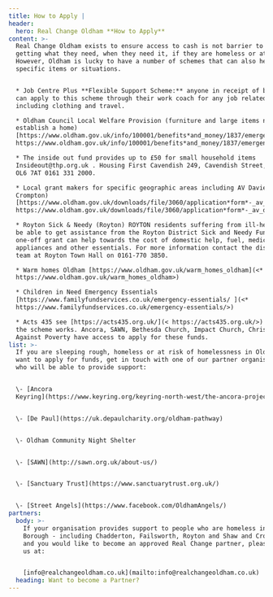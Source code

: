 ```yaml
---
title: How to Apply |
header:
  hero: Real Change Oldham **How to Apply**
content: >-
  Real Change Oldham exists to ensure access to cash is not barrier to people
  getting what they need, when they need it, if they are homeless or at risk.
  However, Oldham is lucky to have a number of schemes that can also help with
  specific items or situations.


  * Job Centre Plus **Flexible Support Scheme:** anyone in receipt of benefits
  can apply to this scheme through their work coach for any job related costs,
  including clothing and travel.

  * Oldham Council Local Welfare Provision (furniture and large items needed to
  establish a home)
  [https://www.oldham.gov.uk/info/100001/benefits*and_money/1837/emergency_support*-_local_welfare_provision](<*
  https://www.oldham.gov.uk/info/100001/benefits*and_money/1837/emergency_support*-_local_welfare_provision>)

  * The inside out fund provides up to £50 for small household items
  Insideout@thp.org.uk . Housing First Cavendish 249, Cavendish Street, Ashton,
  OL6 7AT 0161 331 2000. 

  * Local grant makers for specific geographic areas including AV Davies (Shaw &
  Crompton)
  [https://www.oldham.gov.uk/downloads/file/3060/application*form*-_av_davies_charity](<*
  https://www.oldham.gov.uk/downloads/file/3060/application*form*-_av_davies_charity>)

  * Royton Sick & Needy (Royton) ROYTON residents suffering from ill-health may
  be able to get assistance from the Royton District Sick and Needy Fund. The
  one-off grant can help towards the cost of domestic help, fuel, medical
  appliances and other essentials. For more information contact the district
  team at Royton Town Hall on 0161-770 3850.

  * Warm homes Oldham [https://www.oldham.gov.uk/warm_homes_oldham](<*
  https://www.oldham.gov.uk/warm_homes_oldham>)

  * Children in Need Emergency Essentials
  [https://www.familyfundservices.co.uk/emergency-essentials/ ](<*
  https://www.familyfundservices.co.uk/emergency-essentials/>)

  * Acts 435 see [https://acts435.org.uk/](< https://acts435.org.uk/>) for how
  the scheme works. Ancora, SAWN, Bethesda Church, Impact Church, Christians
  Against Poverty have access to apply for these funds.
list: >-
  If you are sleeping rough, homeless or at risk of homelessness in Oldham and
  want to apply for funds, get in touch with one of our partner organisations
  who will be able to provide support:


  \- [Ancora
  Keyring](https://www.keyring.org/keyring-north-west/the-ancora-project)


  \- [De Paul](https://uk.depaulcharity.org/oldham-pathway)


  \- Oldham Community Night Shelter


  \- [SAWN](http://sawn.org.uk/about-us/)


  \- [Sanctuary Trust](https://www.sanctuarytrust.org.uk/)


  \- [Street Angels](https://www.facebook.com/OldhamAngels/)
partners:
  body: >-
    If your organisation provides support to people who are homeless in Oldham
    Borough - including Chadderton, Failsworth, Royton and Shaw and Crompton -
    and you would like to become an approved Real Change partner, please contact
    us at:


    [info@realchangeoldham.co.uk](mailto:info@realchangeoldham.co.uk)
  heading: Want to become a Partner?
---
```


